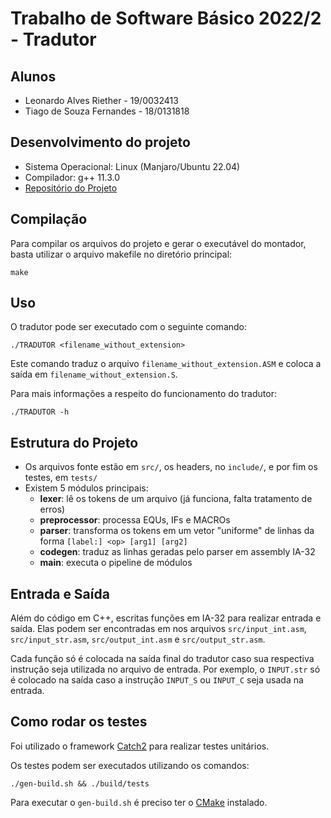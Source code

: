 # Trabalho de Software Básico 2022/2 - Tradutor

## Alunos

- Leonardo Alves Riether - 19/0032413
- Tiago de Souza Fernandes - 18/0131818

## Desenvolvimento do projeto

- Sistema Operacional: Linux (Manjaro/Ubuntu 22.04)
- Compilador: g++ 11.3.0
- [Repositório do Projeto](https://github.com/LeoRiether/tradutor-sb)

## Compilação

Para compilar os arquivos do projeto e gerar o executável do montador, basta utilizar o arquivo makefile no diretório principal:

```
make
``` 

## Uso

O tradutor pode ser executado com o seguinte comando:

```
./TRADUTOR <filename_without_extension>
```

Este comando traduz o arquivo `filename_without_extension.ASM` e coloca a saída
em `filename_without_extension.S`.

Para mais informações a respeito do funcionamento do tradutor:
```
./TRADUTOR -h
```

## Estrutura do Projeto
- Os arquivos fonte estão em `src/`, os headers, no `include/`, e por fim os testes, em `tests/`
- Existem 5 módulos principais:
    - __lexer__: lê os tokens de um arquivo (já funciona, falta tratamento de erros)
    - __preprocessor__: processa EQUs, IFs e MACROs
    - __parser__: transforma os tokens em um vetor "uniforme" de linhas da forma `[label:] <op> [arg1] [arg2]`
    - __codegen__: traduz as linhas geradas pelo parser em assembly IA-32 
    - __main__: executa o pipeline de módulos

## Entrada e Saída
Além do código em C++, escritas funções em IA-32 para realizar entrada e saída. Elas podem ser encontradas em nos arquivos `src/input_int.asm`, `src/input_str.asm`, `src/output_int.asm` e `src/output_str.asm`.

Cada função só é colocada na saída final do tradutor caso sua respectiva instrução seja utilizada no arquivo de entrada. Por exemplo, o `INPUT.str` só é colocado na saída caso a instrução `INPUT_S` ou `INPUT_C` seja usada na entrada.


## Como rodar os testes

Foi utilizado o framework [Catch2](https://github.com/catchorg/Catch2) para realizar testes unitários.

Os testes podem ser executados utilizando os comandos:

```
./gen-build.sh && ./build/tests
```
Para executar o `gen-build.sh` é preciso ter o [CMake](https://cmake.org/) instalado.
